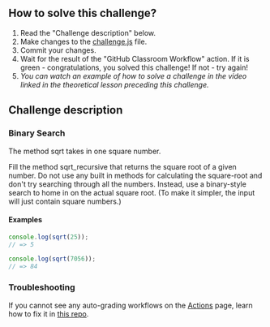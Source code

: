 ## How to solve this challenge?

1. Read the "Challenge description" below.
2. Make changes to the [challenge.js](./challenge.js) file.
3. Commit your changes.
4. Wait for the result of the "GitHub Classroom Workflow" action. If it is green - congratulations, you solved this challenge! If not - try again!
5. _You can watch an example of how to solve a challenge in the video linked in the theoretical lesson preceding this challenge._

## Challenge description

### Binary Search

The method sqrt takes in one square number.

Fill the method sqrt_recursive that returns the square root of a given number.
Do not use any built in methods for calculating the square-root and don't try searching through all the numbers. Instead, use a binary-style search to home in on the actual square root.
(To make it simpler, the input will just contain square numbers.)

#### Examples

```js
console.log(sqrt(25));
// => 5

console.log(sqrt(7056));
// => 84
```

### Troubleshooting

If you cannot see any auto-grading workflows on the [Actions](../../actions) page, learn how to fix it in [this repo](https://github.com/microverse-students/autograding-troubles-js/blob/main/README.md).
